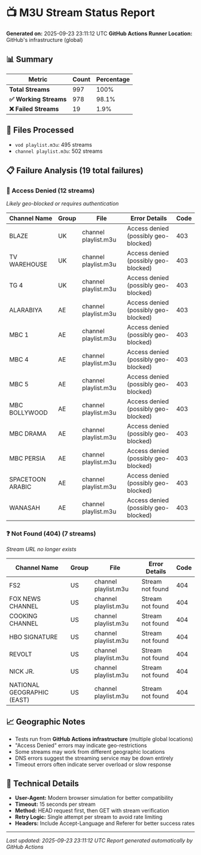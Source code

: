 # 📺 M3U Stream Status Report

**Generated on:** 2025-09-23 23:11:12 UTC
**GitHub Actions Runner Location:** GitHub's infrastructure (global)

## 📊 Summary

| Metric | Count | Percentage |
|--------|-------|------------|
| **Total Streams** | 997 | 100% |
| **✅ Working Streams** | 978 | 98.1% |
| **❌ Failed Streams** | 19 | 1.9% |

## 📁 Files Processed

- `vod playlist.m3u`: 495 streams
- `channel playlist.m3u`: 502 streams

## 📋 Failure Analysis (19 total failures)

### 🚫 Access Denied (12 streams)
*Likely geo-blocked or requires authentication*

| Channel Name | Group | File | Error Details | Code |
|-------------|-------|------|---------------|------|
| BLAZE | UK | channel playlist.m3u | Access denied (possibly geo-blocked) | 403 |
| TV WAREHOUSE | UK | channel playlist.m3u | Access denied (possibly geo-blocked) | 403 |
| TG 4 | UK | channel playlist.m3u | Access denied (possibly geo-blocked) | 403 |
| ALARABIYA | AE | channel playlist.m3u | Access denied (possibly geo-blocked) | 403 |
| MBC 1 | AE | channel playlist.m3u | Access denied (possibly geo-blocked) | 403 |
| MBC 4 | AE | channel playlist.m3u | Access denied (possibly geo-blocked) | 403 |
| MBC 5 | AE | channel playlist.m3u | Access denied (possibly geo-blocked) | 403 |
| MBC BOLLYWOOD | AE | channel playlist.m3u | Access denied (possibly geo-blocked) | 403 |
| MBC DRAMA | AE | channel playlist.m3u | Access denied (possibly geo-blocked) | 403 |
| MBC PERSIA | AE | channel playlist.m3u | Access denied (possibly geo-blocked) | 403 |
| SPACETOON ARABIC | AE | channel playlist.m3u | Access denied (possibly geo-blocked) | 403 |
| WANASAH | AE | channel playlist.m3u | Access denied (possibly geo-blocked) | 403 |

### ❓ Not Found (404) (7 streams)
*Stream URL no longer exists*

| Channel Name | Group | File | Error Details | Code |
|-------------|-------|------|---------------|------|
| FS2 | US | channel playlist.m3u | Stream not found | 404 |
| FOX NEWS CHANNEL | US | channel playlist.m3u | Stream not found | 404 |
| COOKING CHANNEL | US | channel playlist.m3u | Stream not found | 404 |
| HBO SIGNATURE | US | channel playlist.m3u | Stream not found | 404 |
| REVOLT | US | channel playlist.m3u | Stream not found | 404 |
| NICK JR. | US | channel playlist.m3u | Stream not found | 404 |
| NATIONAL GEOGRAPHIC (EAST) | US | channel playlist.m3u | Stream not found | 404 |


## 📈 Geographic Notes

- Tests run from **GitHub Actions infrastructure** (multiple global locations)
- "Access Denied" errors may indicate geo-restrictions
- Some streams may work from different geographic locations
- DNS errors suggest the streaming service may be down entirely
- Timeout errors often indicate server overload or slow response

## 📝 Technical Details

- **User-Agent:** Modern browser simulation for better compatibility
- **Timeout:** 15 seconds per stream
- **Method:** HEAD request first, then GET with stream verification
- **Retry Logic:** Single attempt per stream to avoid rate limiting
- **Headers:** Include Accept-Language and Referer for better success rates

---
*Last updated: 2025-09-23 23:11:12 UTC*
*Report generated automatically by GitHub Actions*
